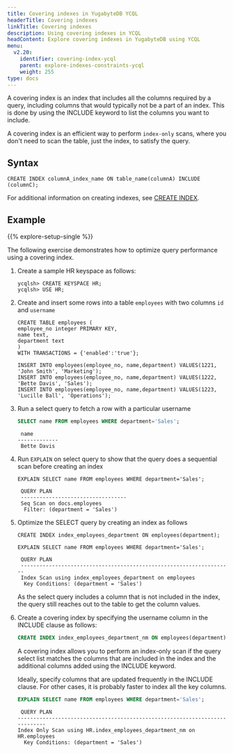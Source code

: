 ```yaml
---
title: Covering indexes in YugabyteDB YCQL
headerTitle: Covering indexes
linkTitle: Covering indexes
description: Using covering indexes in YCQL
headContent: Explore covering indexes in YugabyteDB using YCQL
menu:
  v2.20:
    identifier: covering-index-ycql
    parent: explore-indexes-constraints-ycql
    weight: 255
type: docs
---
```


A covering index is an index that includes all the columns required by a query, including columns that would typically not be a part of an index. This is done by using the INCLUDE keyword to list the columns you want to include.

A covering index is an efficient way to perform `index-only` scans, where you don't need to scan the table, just the index, to satisfy the query.

## Syntax

```cql
CREATE INDEX columnA_index_name ON table_name(columnA) INCLUDE (columnC);
```

For additional information on creating indexes, see [CREATE INDEX](../../../../api/ycql/ddl_create_index/).

## Example

{{% explore-setup-single %}}

The following exercise demonstrates how to optimize query performance using a covering index.

1. Create a sample HR keyspace as follows:

    ```cql
    ycqlsh> CREATE KEYSPACE HR;
    ycqlsh> USE HR;
    ```

1. Create and insert some rows into a table `employees` with two columns `id` and `username`

    ```cql
    CREATE TABLE employees (
    employee_no integer PRIMARY KEY,
    name text,
    department text
    )
    WITH TRANSACTIONS = {'enabled':'true'};
    ```

    ```cql
    INSERT INTO employees(employee_no, name,department) VALUES(1221, 'John Smith', 'Marketing');
    INSERT INTO employees(employee_no, name,department) VALUES(1222, 'Bette Davis', 'Sales');
    INSERT INTO employees(employee_no, name,department) VALUES(1223, 'Lucille Ball', 'Operations');
    ```

1. Run a select query to fetch a row with a particular username

    ```sql
    SELECT name FROM employees WHERE department='Sales';
    ```

    ```output
     name
    -------------
     Bette Davis
    ```

1. Run `EXPLAIN` on select query to show that the query does a sequential scan before creating an index

    ```cql
    EXPLAIN SELECT name FROM employees WHERE department='Sales';
    ```

    ```output
     QUERY PLAN
     ----------------------------------
     Seq Scan on docs.employees
      Filter: (department = 'Sales')
    ```

1. Optimize the SELECT query by creating an index as follows

    ```cql
    CREATE INDEX index_employees_department ON employees(department);
    ```

    ```cql
    EXPLAIN SELECT name FROM employees WHERE department='Sales';
    ```

    ```output
     QUERY PLAN
     --------------------------------------------------------------------
     Index Scan using index_employees_department on employees
      Key Conditions: (department = 'Sales')
    ```

   As the select query includes a column that is not included in the index, the query still reaches out to the table to get the column values.

1. Create a covering index by specifying the username column in the INCLUDE clause as follows:

    ```sql
    CREATE INDEX index_employees_department_nm ON employees(department) include(name);
    ```

    A covering index allows you to perform an index-only scan if the query select list matches the columns that are included in the index and the additional columns added using the INCLUDE keyword.

    Ideally, specify columns that are updated frequently in the INCLUDE clause. For other cases, it is probably faster to index all the key columns.

    ```sql
    EXPLAIN SELECT name FROM employees WHERE department='Sales';
    ```

    ```output
     QUERY PLAN
    ----------------------------------------------------------------------------
    Index Only Scan using HR.index_employees_department_nm on HR.employees
      Key Conditions: (department = 'Sales')
    ```
